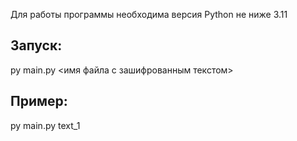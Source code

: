Для работы программы необходима версия Python не ниже 3.11
## Запуск: 
py main.py <имя файла с зашифрованным текстом>
## Пример:
py main.py text_1